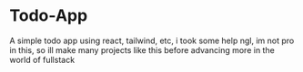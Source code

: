 # Todo-App
A simple todo app using react, tailwind, etc, i took some help ngl, im not pro in this, so ill make many projects like this before advancing more in the world of fullstack 
